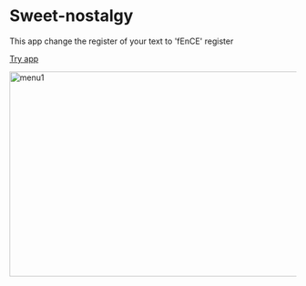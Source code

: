 # Sweet-nostalgy

This app change the register of your text to 'fEnCE' register

[Try app](https://share.streamlit.io/juliarebrova/sweet-nostalgy/main/main.py)


<img src="https://sun9-50.userapi.com/impf/ZbyWkC4MVjHU9gbK_kjmo2ZhZ-BuD9AF1HYKqA/FBMErHyqFWA.jpg?size=1539x698&quality=95&sign=e17ee8482f0ea842a5513e2330e65b2b&type=album" alt="menu1" width=600 height=360> 

